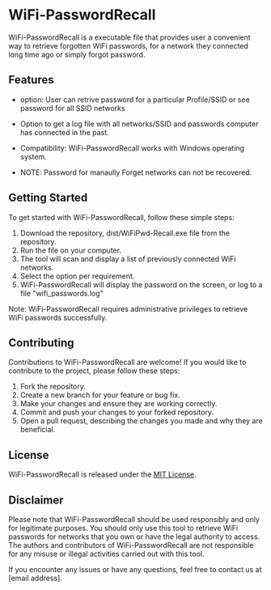 # WiFi-PasswordRecall

WiFi-PasswordRecall is a executable file that provides user a convenient way to retrieve forgotten WiFi passwords, for a network they connected long time ago or simply forgot password.


## Features

- option: User can retrive password for a particular Profile/SSID or see password for all SSID networks
- Option to get a log file with all networks/SSID and passwords computer has connected in the past.
  
- Compatibility: WiFi-PasswordRecall works with Windows operating system.
- NOTE: Password for manaully Forget networks can not be recovered. 

## Getting Started

To get started with WiFi-PasswordRecall, follow these simple steps:

1. Download the repository, dist/WiFiPwd-Recall.exe file from the repository.
2. Run the file on your computer.
3. The tool will scan and display a list of previously connected WiFi networks.
4. Select the option per requirement.
5. WiFi-PasswordRecall will display the password on the screen, or log to a file "wifi_passwords.log"

Note: WiFi-PasswordRecall requires administrative privileges to retrieve WiFi passwords successfully.

## Contributing

Contributions to WiFi-PasswordRecall are welcome! If you would like to contribute to the project, please follow these steps:

1. Fork the repository.
2. Create a new branch for your feature or bug fix.
3. Make your changes and ensure they are working correctly.
4. Commit and push your changes to your forked repository.
5. Open a pull request, describing the changes you made and why they are beneficial.

## License

WiFi-PasswordRecall is released under the [MIT License](LICENSE.md).

## Disclaimer

Please note that WiFi-PasswordRecall should be used responsibly and only for legitimate purposes. You should only use this tool to retrieve WiFi passwords for networks that you own or have the legal authority to access. The authors and contributors of WiFi-PasswordRecall are not responsible for any misuse or illegal activities carried out with this tool.

If you encounter any issues or have any questions, feel free to contact us at [email address].


